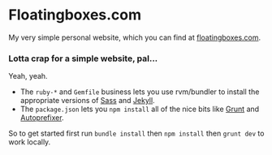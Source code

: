 # Floatingboxes.com

My very simple personal website, which you can find at [floatingboxes.com](http://floatingboxes.com).

### Lotta crap for a simple website, pal...

Yeah, yeah.

 - The `ruby-*` and `Gemfile` business lets you use rvm/bundler to install the appropriate versions of [Sass](http://sass-lang.com/) and [Jekyll](http://jekyllrb.com).
 - The `package.json` lets you `npm install` all of the nice bits like [Grunt](http://gruntjs.com/) and [Autoprefixer](https://github.com/ai/autoprefixer).

So to get started first run `bundle install` then `npm install` then `grunt dev` to work locally.